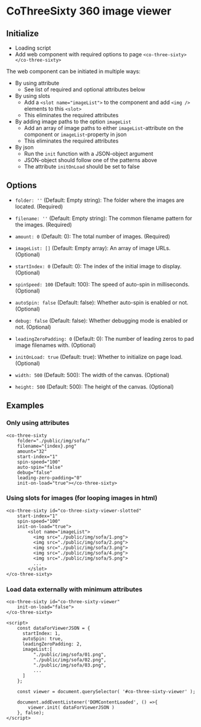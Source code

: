 ﻿# CoThreeSixty 360 image viewer

## Initialize
- Loading script
- Add web component with required options to page `<co-three-sixty></co-three-sixty>`

The web component can be initiated in multiple ways:

- By using attribute
  - See list of required and optional attributes below
- By using slots
  - Add a `<slot name="imageList">` to the component and add `<img />` elements to this `<slot>`
  - This eliminates the required attributes
- By adding image paths to the option `imageList`
  - Add an array of image paths to either `imageList`-attribute on the component or `imageList`-property in json
  - This eliminates the required attributes
- By json
  - Run the `init` function with a JSON-object argument
  - JSON-object should follow one of the patterns above
  - The attribute `initOnLoad` should be set to false

## Options

- `folder: ''` (Default: Empty string): The folder where the images are located. (Required)

- `filename: ''` (Default: Empty string): The common filename pattern for the images. (Required)

- `amount: 0` (Default: 0): The total number of images. (Required)

- `imageList: []` (Default: Empty array): An array of image URLs. (Optional)

- `startIndex: 0` (Default: 0): The index of the initial image to display. (Optional)

- `spinSpeed: 100` (Default: 100): The speed of auto-spin in milliseconds. (Optional)

- `autoSpin: false` (Default: false): Whether auto-spin is enabled or not. (Optional)

- `debug: false` (Default: false): Whether debugging mode is enabled or not. (Optional)

- `leadingZeroPadding: 0` (Default: 0): The number of leading zeros to pad image filenames with. (Optional)

- `initOnLoad: true` (Default: true): Whether to initialize on page load. (Optional)

- `width: 500` (Default: 500): The width of the canvas. (Optional)

- `height: 500` (Default: 500): The height of the canvas. (Optional)

## Examples

### Only using attributes
```
<co-three-sixty
    folder="./public/img/sofa/"
    filename="{index}.png"
    amount="32"
    start-index="1"
    spin-speed="100"
    auto-spin="false"
    debug="false"
    leading-zero-padding="0"
    init-on-load="true"></co-three-sixty>
```

### Using slots for images (for looping images in html)
```
<co-three-sixty id="co-three-sixty-viewer-slotted"
    start-index="1"
    spin-speed="100"
    init-on-load="true">
        <slot name="imageList">
          <img src="./public/img/sofa/1.png">
          <img src="./public/img/sofa/2.png">
          <img src="./public/img/sofa/3.png">
          <img src="./public/img/sofa/4.png">
          <img src="./public/img/sofa/5.png">
          ...
        </slot>
</co-three-sixty>
```

### Load data externally with minimum attributes
```
<co-three-sixty id="co-three-sixty-viewer"
    init-on-load="false">
</co-three-sixty>

<script>
    const dataForViewerJSON = {
      startIndex: 1,
      autoSpin: true,
      leadingZeroPadding: 2,
      imageList:[
          "./public/img/sofa/01.png",
          "./public/img/sofa/02.png",
          "./public/img/sofa/03.png",
          ...
      ]
    };
    
    const viewer = document.querySelector( '#co-three-sixty-viewer' );
    
    document.addEventListener('DOMContentLoaded', () =>{
        viewer.init( dataForViewerJSON )
    }, false);
</script>
```